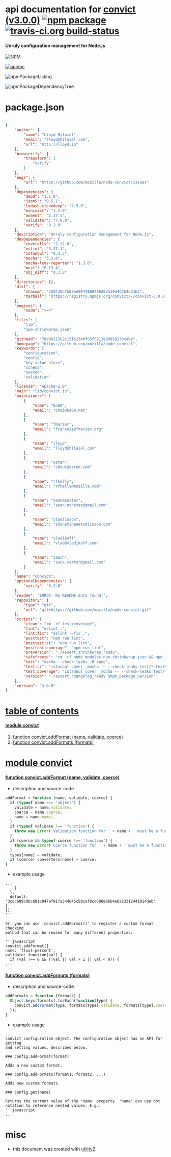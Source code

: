 # api documentation for  [convict (v3.0.0)](https://github.com/mozilla/node-convict)  [![npm package](https://img.shields.io/npm/v/npmdoc-convict.svg?style=flat-square)](https://www.npmjs.org/package/npmdoc-convict) [![travis-ci.org build-status](https://api.travis-ci.org/npmdoc/node-npmdoc-convict.svg)](https://travis-ci.org/npmdoc/node-npmdoc-convict)
#### Unruly configuration management for Node.js

[![NPM](https://nodei.co/npm/convict.png?downloads=true)](https://www.npmjs.com/package/convict)

[![apidoc](https://npmdoc.github.io/node-npmdoc-convict/build/screenCapture.buildNpmdoc.browser._2Fhome_2Ftravis_2Fbuild_2Fnpmdoc_2Fnode-npmdoc-convict_2Ftmp_2Fbuild_2Fapidoc.html.png)](https://npmdoc.github.io/node-npmdoc-convict/build/apidoc.html)

![npmPackageListing](https://npmdoc.github.io/node-npmdoc-convict/build/screenCapture.npmPackageListing.svg)

![npmPackageDependencyTree](https://npmdoc.github.io/node-npmdoc-convict/build/screenCapture.npmPackageDependencyTree.svg)



# package.json

```json

{
    "author": {
        "name": "Lloyd Hilaiel",
        "email": "lloyd@hilaiel.com",
        "url": "http://lloyd.io"
    },
    "browserify": {
        "transform": [
            "varify"
        ]
    },
    "bugs": {
        "url": "https://github.com/mozilla/node-convict/issues"
    },
    "dependencies": {
        "depd": "1.1.0",
        "json5": "0.5.1",
        "lodash.clonedeep": "4.5.0",
        "minimist": "1.2.0",
        "moment": "2.17.1",
        "validator": "7.0.0",
        "varify": "0.2.0"
    },
    "description": "Unruly configuration management for Node.js",
    "devDependencies": {
        "coveralls": "2.12.0",
        "eslint": "3.17.1",
        "istanbul": "0.4.5",
        "mocha": "3.2.0",
        "mocha-lcov-reporter": "1.3.0",
        "must": "0.13.4",
        "obj_diff": "0.3.0"
    },
    "directories": {},
    "dist": {
        "shasum": "259f30bfb87ee0944860486203519d467b4d51b5",
        "tarball": "https://registry.npmjs.org/convict/-/convict-3.0.0.tgz"
    },
    "engines": {
        "node": ">=4"
    },
    "files": [
        "lib",
        "npm-shrinkwrap.json"
    ],
    "gitHead": "78d9621562c15f6234bf65f5212ed9859176cebe",
    "homepage": "https://github.com/mozilla/node-convict",
    "keywords": [
        "configuration",
        "config",
        "key value store",
        "schema",
        "nested",
        "validation"
    ],
    "license": "Apache-2.0",
    "main": "lib/convict.js",
    "maintainers": [
        {
            "name": "6a68",
            "email": "ohai@6a68.net"
        },
        {
            "name": "fmarier",
            "email": "francois@fmarier.org"
        },
        {
            "name": "lloyd",
            "email": "lloyd@hilaiel.com"
        },
        {
            "name": "ozten",
            "email": "shout@ozten.com"
        },
        {
            "name": "rfkelly",
            "email": "rfkelly@mozilla.com"
        },
        {
            "name": "seanmonstar",
            "email": "sean.monstar@gmail.com"
        },
        {
            "name": "stomlinson",
            "email": "shane@shanetomlinson.com"
        },
        {
            "name": "vladikoff",
            "email": "vlad@vladikoff.com"
        },
        {
            "name": "zaach",
            "email": "zack.carter@gmail.com"
        }
    ],
    "name": "convict",
    "optionalDependencies": {
        "varify": "0.2.0"
    },
    "readme": "ERROR: No README data found!",
    "repository": {
        "type": "git",
        "url": "git+https://github.com/mozilla/node-convict.git"
    },
    "scripts": {
        "clean": "rm -rf test/coverage",
        "lint": "eslint .",
        "lint:fix": "eslint --fix .",
        "posttest": "npm run lint",
        "posttest:ci": "npm run lint",
        "posttest:coverage": "npm run lint",
        "preversion": "./assert_shrinkwrap_ready",
        "safefreeze": "rm -rf node_modules npm-shrinkwrap.json && npm install --production --registry https://registry.npmjs.org/ && npm dedupe && npm shrinkwrap && npm install && npm test && touch package.json npm-shrinkwrap.json",
        "test": "mocha --check-leaks -R spec",
        "test:ci": "istanbul cover _mocha -- --check-leaks test/*-tests.js && cat test/coverage/lcov.info | coveralls",
        "test:coverage": "istanbul cover _mocha -- --check-leaks test/*-tests.js",
        "version": "./assert_changelog_ready $npm_package_version"
    },
    "version": "3.0.0"
}
```



# <a name="apidoc.tableOfContents"></a>[table of contents](#apidoc.tableOfContents)

#### [module convict](#apidoc.module.convict)
1.  [function <span class="apidocSignatureSpan">convict.</span>addFormat (name, validate, coerce)](#apidoc.element.convict.addFormat)
1.  [function <span class="apidocSignatureSpan">convict.</span>addFormats (formats)](#apidoc.element.convict.addFormats)



# <a name="apidoc.module.convict"></a>[module convict](#apidoc.module.convict)

#### <a name="apidoc.element.convict.addFormat"></a>[function <span class="apidocSignatureSpan">convict.</span>addFormat (name, validate, coerce)](#apidoc.element.convict.addFormat)
- description and source-code
```javascript
addFormat = function (name, validate, coerce) {
  if (typeof name === 'object') {
    validate = name.validate;
    coerce = name.coerce;
    name = name.name;
  }
  if (typeof validate !== 'function') {
    throw new Error('Validation function for ' + name + ' must be a function.');
  }
  if (coerce && typeof coerce !== 'function') {
    throw new Error('Coerce function for ' + name + ' must be a function.');
  }
  types[name] = validate;
  if (coerce) converters[name] = coerce;
}
```
- example usage
```shell
...
    }
  },
  default: '3cec609c9bc601c047af917a544645c50caf8cd606806b4e0a23312441014deb'
}
});
'''

Or, you can use 'convict.addFormat()' to register a custom format checking
method that can be reused for many different properties:

'''javascript
convict.addFormat({
name: 'float-percent',
validate: function(val) {
  if (val !== 0 && (!val || val > 1 || val < 0)) {
...
```

#### <a name="apidoc.element.convict.addFormats"></a>[function <span class="apidocSignatureSpan">convict.</span>addFormats (formats)](#apidoc.element.convict.addFormats)
- description and source-code
```javascript
addFormats = function (formats) {
  Object.keys(formats).forEach(function(type) {
    convict.addFormat(type, formats[type].validate, formats[type].coerce);
  });
}
```
- example usage
```shell
...
convict configuration object. The configuration object has an API for getting
and setting values, described below.

### config.addFormat(format)

Adds a new custom format.

### config.addFormats(format1, format2, ...)

Adds new custom formats.

### config.get(name)

Returns the current value of the 'name' property. 'name' can use dot notation to reference nested values. E.g.:
'''javascript
...
```



# misc
- this document was created with [utility2](https://github.com/kaizhu256/node-utility2)
